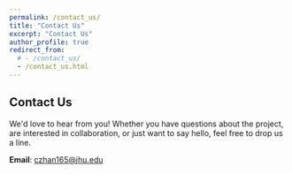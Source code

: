 ```yaml
---
permalink: /contact_us/
title: "Contact Us"
excerpt: "Contact Us"
author_profile: true
redirect_from: 
  # - /contact_us/
  - /contact_us.html
---
```




## Contact Us

We'd love to hear from you! Whether you have questions about the project, are interested in collaboration, or just want to say hello, feel free to drop us a line.

**Email**: [czhan165@jhu.edu](mailto:czhan165@jhu.edu)
